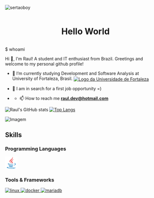 <p align="left"> <img src="https://komarev.com/ghpvc/?username=sertaoboy&label=Profile%20views&color=0e75b6&style=flat" alt="sertaoboy" /> </p><!--título-->
<div id="user-content-toc">
  <ul align="center">
    <summary><h1 style="display: inline-block">Hello World</h1></summary>
</div>

<!-- Presentation -->
<p>
  $ whoami
  
  Hi 👋, I'm Raul! A student and IT enthusiast from Brazil. Greetings and welcome to my personal github profile!

  - 🌱 I’m currently studying Development and Software Analysis at University of Fortaleza, Brasil. [<img align="center" alt="Logo da Universidade de Fortaleza" height="20" src="https://upload.wikimedia.org/wikipedia/commons/e/e9/Logo_unifor_3.png">](https://www.unifor.br)

  - 🔭 I am in search for a first job opportunity =)
  - - 📫 How to reach me **raul.dev@hotmail.com**
</p>

<!-- Dropdown -->




<!-- GithubStats -->

![Raul's GitHub stats](https://github-readme-stats.vercel.app/api?username=sertaoboy&show_icons=true&theme=github_dark)
[![Top Langs](https://github-readme-stats.vercel.app/api/top-langs/?username=sertaoboy&show_icons=true&theme=github_dark)](https://github.com/sertaoboy/github-readme-stats)


<!-- Portfolio -->


<!-- GIF -->
<p align="left">
  <img align="center" src="https://media1.giphy.com/media/ILW1fbJHW0Ndm/giphy.gif?cid=ecf05e47g34f3jwt27iwgnnsfvnmc2e3k7pzy7h1a8adp5a0&ep=v1_gifs_related&rid=giphy.gif&ct=g" alt="Imagem">
</p>


## Skills
<!-- Skills: Programming Languages -->
  <div style="flex-basis: 48%;">
    <h3>Programming Languages</h3>
    <a href="https://www.java.com" target="_blank" rel="noreferrer"> <img src="https://raw.githubusercontent.com/devicons/devicon/master/icons/java/java-original.svg" alt="java" width="40" height="40"/> </a> 

  
  <!-- Skills: Tools & Frameworks -->
  <div style="flex-basis: 48%;">
    <h3>Tools & Frameworks</h3>
<p align="left"> <a href="https://www.linuxfoundation.org/" target="_blank" rel="noreferrer"> <img src="https://pngimg.com/uploads/linux/linux_PNG5.png" alt="linux" width="40" height="40"/> </a> <a href="https://www.docker.com/" target="_blank" rel="noreferrer"> <img src="https://brandslogos.com/wp-content/uploads/images/docker-logo-black-and-white.png" alt="docker" width="40" height="40"/> </a> <a href="https://mariadb.org/" target="_blank" rel="noreferrer"> <img src="https://brandslogos.com/wp-content/uploads/images/mariadb-logo.png" alt="mariadb" width="40" height="25"/> </a>
  <!-- Skills: Libraries -->
